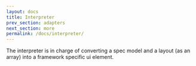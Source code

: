 ```yaml
---
layout: docs
title: Interpreter
prev_section: adapters
next_section: more
permalink: /docs/interpreter/
---
```


The interpreter is in charge of converting a spec model and a layout (as an array) into a framework specific ui element.